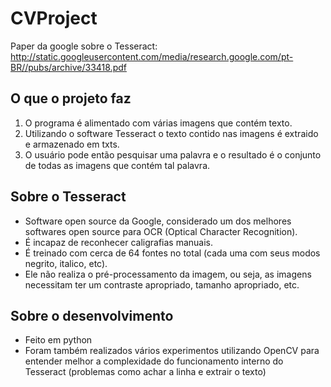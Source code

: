 # CVProject
Paper da google sobre o Tesseract:
http://static.googleusercontent.com/media/research.google.com/pt-BR//pubs/archive/33418.pdf

## O que o projeto faz
1. O programa é alimentado com várias imagens que contém texto.
2. Utilizando o software Tesseract o texto contido nas imagens é extraido e armazenado em txts. 
3. O usuário pode então pesquisar uma palavra e o resultado é o conjunto de todas as imagens que contém tal palavra. 

## Sobre o Tesseract
* Software open source da Google, considerado um dos melhores softwares open source para OCR (Optical Character Recognition).
* É incapaz de reconhecer caligrafias manuais.
* É treinado com cerca de 64 fontes no total (cada uma com seus modos negrito, italico, etc).
* Ele não realiza o pré-processamento da imagem, ou seja, as imagens necessitam ter um contraste apropriado, tamanho apropriado, etc.

## Sobre o desenvolvimento
* Feito em python
* Foram também realizados vários experimentos utilizando OpenCV para entender melhor a complexidade do funcionamento interno do Tesseract (problemas como achar a linha e extrair o texto)
